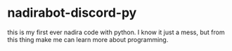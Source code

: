 # nadirabot-discord-py
this is my first ever nadira code with python. I know it just a mess, but from this thing make me can learn more about programming.
